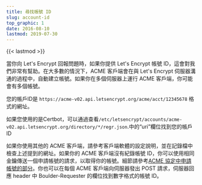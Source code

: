```yaml
---
title: 尋找帳號 ID
slug: account-id
top_graphic: 1
date: 2016-08-10
lastmod: 2019-07-30
---
```


{{< lastmod >}}

當你向 Let's Encrypt 回報問題時，如果你提供 Let's Encrypt 帳號 ID，這會對我們非常有幫助。在大多數的情況下，ACME 客戶端會在與 Let's Encrypt 伺服器溝通的過程中，自動建立帳號。如果你在多個伺服器上運行 ACME 客戶端，你可能會有多個帳號。

您的帳戶ID是 `https://acme-v02.api.letsencrypt.org/acme/acct/12345678` 格式的網址。

如果您使用的是Certbot，可以通過查看`/etc/letsencrypt/accounts/acme-v02.api.letsencrypt.org/directory/*/regr.json`.中的“uri”欄位找到您的帳戶ID

如果你使用其他的 ACME 客戶端，請參考客戶端軟體的設定說明，並在記錄檔中檢查上述提到的網址。如果你的 ACME 客戶端沒有紀錄帳號 ID，你可以使用相同金鑰傳送一個申請帳號的請求，以取得你的帳號。細節請參考[ACME 協定中申請帳號的部分](https://github.com/ietf-wg-acme/acme/blob/master/draft-ietf-acme-acme.md#registration)。你也可以在每個 ACME 客戶端向伺服器發出 POST 請求，伺服器回應 header 中 Boulder-Requester 的欄位找到數字格式的帳號 ID。
